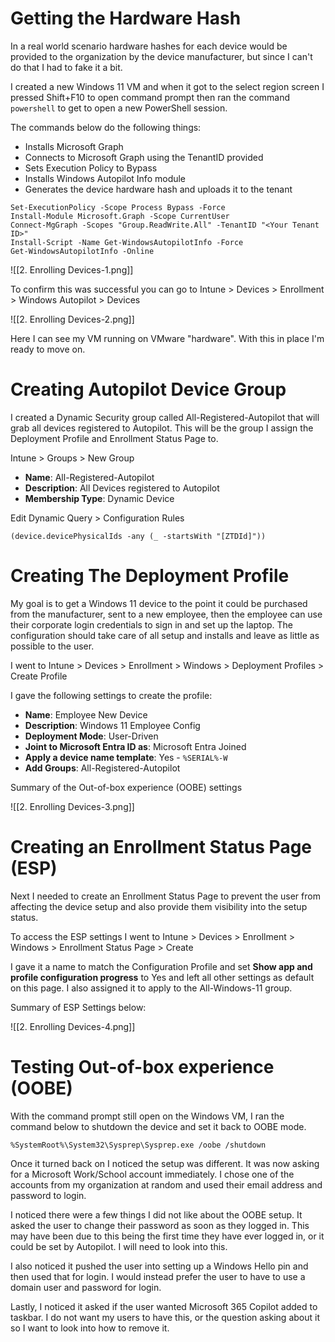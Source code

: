 # Getting the Hardware Hash

In a real world scenario hardware hashes for each device would be provided to the organization by the device manufacturer, but since I can't do that I had to fake it a bit. 

I created a new Windows 11 VM and when it got to the select region screen I pressed Shift+F10 to open command prompt then ran the command `powershell` to get to open a new PowerShell session. 

The commands below do the following things:
- Installs Microsoft Graph
- Connects to Microsoft Graph using the TenantID provided
- Sets Execution Policy to Bypass
- Installs Windows Autopilot Info module
- Generates the device hardware hash and uploads it to the tenant

```
Set-ExecutionPolicy -Scope Process Bypass -Force
Install-Module Microsoft.Graph -Scope CurrentUser
Connect-MgGraph -Scopes "Group.ReadWrite.All" -TenantID "<Your Tenant ID>"
Install-Script -Name Get-WindowsAutopilotInfo -Force
Get-WindowsAutopilotInfo -Online
```

![[2. Enrolling Devices-1.png]]

To confirm this was successful you can go to Intune > Devices > Enrollment > Windows Autopilot > Devices 

![[2. Enrolling Devices-2.png]]

Here I can see my VM running on VMware "hardware". With this in place I'm ready to move on. 

# Creating Autopilot Device Group

I created a Dynamic Security group called All-Registered-Autopilot that will grab all devices registered to Autopilot. This will be the group I assign the Deployment Profile and Enrollment Status Page to.

Intune > Groups > New Group

- **Name**: All-Registered-Autopilot
- **Description**: All Devices registered to Autopilot
- **Membership Type**: Dynamic Device

Edit Dynamic Query > Configuration Rules 

```
(device.devicePhysicalIds -any (_ -startsWith "[ZTDId]"))
```

# Creating The Deployment Profile

My goal is to get a Windows 11 device to the point it could be purchased from the manufacturer, sent to a new employee, then the employee can use their corporate login credentials to sign in and set up the laptop. The configuration should take care of all setup and installs and leave as little as possible to the user.

I went to Intune > Devices > Enrollment > Windows > Deployment Profiles > Create Profile

I gave the following settings to create the profile:
- **Name**: Employee New Device
- **Description**: Windows 11 Employee Config
- **Deployment Mode**: User-Driven
- **Joint to Microsoft Entra ID as**: Microsoft Entra Joined
- **Apply a device name template**: Yes - `%SERIAL%-W`
- **Add Groups**: All-Registered-Autopilot

Summary of the Out-of-box experience (OOBE) settings 

![[2. Enrolling Devices-3.png]]

# Creating an Enrollment Status Page (ESP)

Next I needed to create an Enrollment Status Page to prevent the user from affecting the device setup and also provide them visibility into the setup status.

To access the ESP settings I went to Intune > Devices > Enrollment > Windows > Enrollment Status Page > Create

I gave it a name to match the Configuration Profile and set **Show app and profile configuration progress** to Yes and left all other settings as default on this page. I also assigned it to apply to the All-Windows-11 group.

Summary of ESP Settings below:

![[2. Enrolling Devices-4.png]]

# Testing Out-of-box experience (OOBE)

With the command prompt still open on the Windows VM, I ran the command below to shutdown the device and set it back to OOBE mode.

```
%SystemRoot%\System32\Sysprep\Sysprep.exe /oobe /shutdown
```

Once it turned back on I noticed the setup was different. It was now asking for a Microsoft Work/School account immediately. I chose one of the accounts from my organization at random and used their email address and password to login.

I noticed there were a few things I did not like about the OOBE setup. It asked the user to change their password as soon as they logged in. This may have been due to this being the first time they have ever logged in, or it could be set by Autopilot. I will need to look into this.

I also noticed it pushed the user into setting up a Windows Hello pin and then used that for login. I would instead prefer the user to have to use a domain user and password for login.

Lastly, I noticed it asked if the user wanted Microsoft 365 Copilot added to taskbar. I do not want my users to have this, or the question asking about it so I want to look into how to remove it. 

